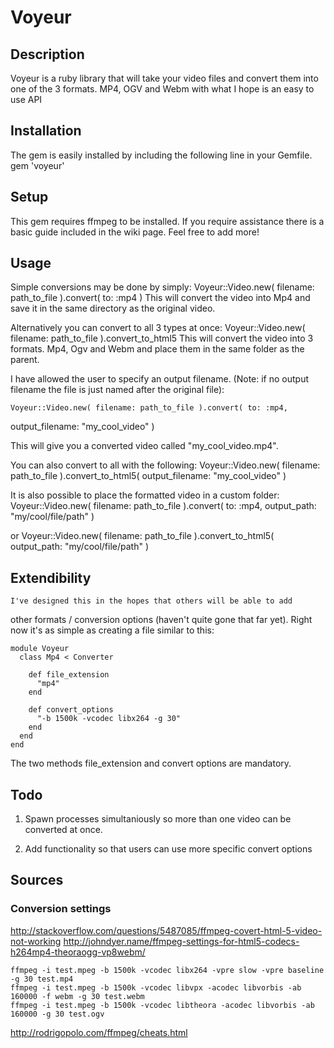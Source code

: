 # Voyeur

## Description
Voyeur is a ruby library that will take your video files and convert
them into one of the 3 formats. MP4, OGV and Webm with what I hope is
an easy to use API

## Installation
The gem is easily installed by including the following line in your
Gemfile.
    gem 'voyeur'

## Setup
This gem requires ffmpeg to be installed. If you require assistance
there is a basic guide included in the wiki page. Feel free to add more!

## Usage
Simple conversions may be done by simply:
    Voyeur::Video.new( filename: path_to_file ).convert( to: :mp4 )
This will convert the video into Mp4 and save it in the same directory
as the original video.

Alternatively you can convert to all 3 types at once:
    Voyeur::Video.new( filename: path_to_file ).convert_to_html5
This will convert the video into 3 formats. Mp4, Ogv and Webm and place
them in the same folder as the parent.

I have allowed the user to specify an output filename. (Note: if no
output filename the file is just named after the original file):

    Voyeur::Video.new( filename: path_to_file ).convert( to: :mp4,
output_filename: "my_cool_video" )

This will give you a converted video called "my_cool_video.mp4".

You can also convert to all with the following:
    Voyeur::Video.new( filename: path_to_file ).convert_to_html5( output_filename: "my_cool_video" )

It is also possible to place the formatted video in a custom folder:
    Voyeur::Video.new( filename: path_to_file ).convert( to: :mp4,
output_path: "my/cool/file/path" )

or
    Voyeur::Video.new( filename: path_to_file ).convert_to_html5( output_path: "my/cool/file/path" )

## Extendibility
    I've designed this in the hopes that others will be able to add
other formats / conversion options (haven't quite gone that far yet).
Right now it's as simple as creating a file similar to this:

    module Voyeur
      class Mp4 < Converter

        def file_extension
          "mp4"
        end

        def convert_options
          "-b 1500k -vcodec libx264 -g 30"
        end
      end
    end

The two methods file_extension and convert options are mandatory.

## Todo
  1) Spawn processes simultaniously so more than one video can be converted
at once.

  2) Add functionality so that users can use more specific convert
options


## Sources

### Conversion settings
http://stackoverflow.com/questions/5487085/ffmpeg-covert-html-5-video-not-working
http://johndyer.name/ffmpeg-settings-for-html5-codecs-h264mp4-theoraogg-vp8webm/


    ffmpeg -i test.mpeg -b 1500k -vcodec libx264 -vpre slow -vpre baseline -g 30 test.mp4
    ffmpeg -i test.mpeg -b 1500k -vcodec libvpx -acodec libvorbis -ab 160000 -f webm -g 30 test.webm
    ffmpeg -i test.mpeg -b 1500k -vcodec libtheora -acodec libvorbis -ab 160000 -g 30 test.ogv


http://rodrigopolo.com/ffmpeg/cheats.html
